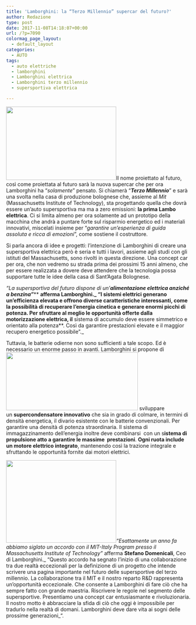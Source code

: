 ```yaml
---
title: 'Lamborghini: la “Terzo Millennio” supercar del futuro?'
author: Redazione
type: post
date: 2017-11-08T14:18:07+00:00
url: /?p=7090
colormag_page_layout:
  - default_layout
categories:
  - AUTO
tags:
  - auto elettriche
  - lamborghini
  - Lamborghini elettrica
  - Lamborghini terzo millennio
  - supersportiva elettrica

---
```

<img decoding="async" loading="lazy" class="size-medium wp-image-7091 alignleft" src="https://progressonline.it/wp-content/uploads/2017/11/Lamborghini-Terzo-Millennio-side-300x200.jpg" alt="" width="300" height="200" />Il nome proiettato al futuro, così come proiettata al futuro sarà la nuova supercar che per ora Lamborghini ha &#8220;_solamente_&#8221; pensato. Si chiamerà &#8220;_**Terzo Millennio**_&#8221; e sarà una svolta nella casa di produzione bolognese che, assieme al _Mit_ (Massachusetts Institute of Technology), sta progettando quella che dovrà essere un&#8217;auto supersportiva ma ma a zero emissioni: **la prima Lambo elettrica**. Ci si limita almeno per ora solamente ad un prototipo della macchina che andrà a puntare forte sul risparmio energetico ed i materiali innovativi, miscelati insieme per “_garantire <span class="nero">un’esperienza di guida assoluta </span>e ricca di emozioni_”, come sostiene il costruttore.

Si parla ancora di idee e progetti: l&#8217;intenzione di Lamborghini di creare una supersportiva elettrica però è seria e tutti i lavori, assieme agli studi con gli istituti del Massachusetts, sono rivolti in questa direzione. Una concept car per ora, che non vedremo su strada prima dei prossimi 15 anni almeno, che per essere realizzata a dovere deve attendere che la tecnologia possa supportare tutte le idee della casa di Sant&#8217;Agata Bolognese.

_&#8220;La supersportiva del futuro dispone di un’**alimentazione elettrica anziché a benzina&#8221;**_** **afferma **Lamborghini**._ &#8220;I sistemi elettrici generano un’efficienza elevata e offrono diverse caratteristiche interessanti, come la possibilità di recuperare l’energia cinetica e generare enormi picchi di potenza. Per sfruttare al meglio le opportunità offerte dalla motorizzazione elettrica, il** sistema di accumulo deve essere simmetrico e orientato alla potenza**. Così da garantire prestazioni elevate e il maggior recupero energetico possibile”._

Tuttavia, le batterie odierne non sono sufficienti a tale scopo. Ed è necessario un enorme passo in avanti. Lamborghini si propone di<img decoding="async" loading="lazy" class="alignnone  wp-image-7093 alignright" src="https://progressonline.it/wp-content/uploads/2017/11/Lambo1-300x125.png" alt="" width="359" height="158" /> sviluppare un **supercondensatore innovativo** che sia in grado di colmare, in termini di densità energetica, il divario esistente con le batterie convenzionali. Per garantire una densità di potenza straordinaria. Il sistema di immagazzinamento dell’energia inoltre deve combinarsi  con un s**istema di propulsione atto a garantire le massime  prestazioni**. **Ogni ruota include un motore elettrico integrato**, mantenendo così la trazione integrale e sfruttando le opportunità fornite dai motori elettrici.

_<img decoding="async" loading="lazy" class="alignnone size-medium wp-image-7094 alignleft" src="https://progressonline.it/wp-content/uploads/2017/11/domenicali_002-L-300x225.jpg" alt="" width="300" height="225" />&#8220;Esattamente un anno fa abbiamo siglato un accordo con il MIT-Italy Program presso il Massachusetts Institute of Technology&#8221;_ afferma **Stefano Domenicali**, Ceo di Lamborghini._ &#8220;Questo accordo ha segnato l’inizio di una collaborazione tra due realtà eccezionali per la definizione di un progetto che intende scrivere una pagina importante nel futuro delle supersportive del terzo millennio. La collaborazione tra il MIT e il nostro reparto R&D rappresenta un’opportunità eccezionale. Che consente a Lamborghini di fare ciò che ha sempre fatto con grande maestria. Riscrivere le regole nel segmento delle supersportive. Presentiamo una concept car entusiasmante e rivoluzionaria. Il nostro motto è abbracciare la sfida di ciò che oggi è impossibile per tradurlo nella realtà di domani. Lamborghini deve dare vita ai sogni delle prossime generazioni_“.

&nbsp;